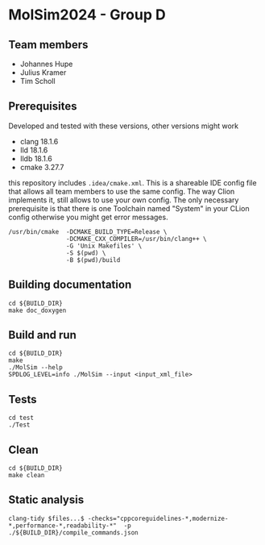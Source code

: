 MolSim2024 - Group D
===

## Team members

- Johannes Hupe
- Julius Kramer
- Tim Scholl

## Prerequisites

Developed and tested with these versions, other versions might work

- clang 18.1.6
- lld 18.1.6
- lldb 18.1.6
- cmake 3.27.7

this repository includes `.idea/cmake.xml`.
This is a shareable IDE config file that allows all team members to use the same config.
The way Clion implements it, still allows to use your own config.
The only necessary prerequisite is that there is one Toolchain named "System" in your CLion config otherwise you might
get error messages.

```shell
/usr/bin/cmake  -DCMAKE_BUILD_TYPE=Release \
                -DCMAKE_CXX_COMPILER=/usr/bin/clang++ \
                -G 'Unix Makefiles' \
                -S $(pwd) \
                -B $(pwd)/build
```

## Building documentation

```shell
cd ${BUILD_DIR}
make doc_doxygen
```

## Build and run

```shell
cd ${BUILD_DIR}
make
./MolSim --help
SPDLOG_LEVEL=info ./MolSim --input <input_xml_file>
```

## Tests
```shell
cd test
./Test
```

## Clean

```shell
cd ${BUILD_DIR}
make clean
```

## Static analysis

```shell 
clang-tidy $files...$ -checks="cppcoreguidelines-*,modernize-*,performance-*,readability-*"  -p ./${BUILD_DIR}/compile_commands.json  
```
